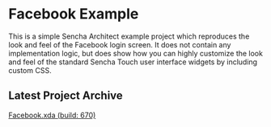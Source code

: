 # Facebook Example

This is a simple Sencha Architect example project which reproduces the look and feel of the Facebook login screen.
It does not contain any implementation logic, but does show how you can highly customize the look and feel of the
standard Sencha Touch user interface widgets by including custom CSS.


## Latest Project Archive

[Facebook.xda (build: 670)](http://cdn.sencha.com/architect/examples/facebook/Facebook-670.xda)
